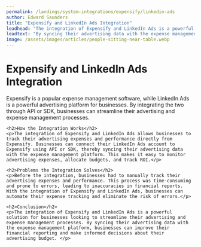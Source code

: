 ```yaml
---
permalink: /landings/system-integrations/expensify/linkedin-ads
author: Edward Saunders
title: "Expensify and LinkedIn Ads Integration"
leadhead: "The integration of Expensify and LinkedIn Ads is a powerful solution for businesses looking to streamline their advertising and expense management processes"
leadtext: "By syncing their advertising data with the expense management platform, businesses can improve their financial reporting and make informed decisions about their advertising budget."
image: /assets/images/articles/people-sitting-near-table.webp
---
```

<div class="arttext">	<h1>Expensify and LinkedIn Ads Integration</h1>
	<p>Expensify is a popular expense management software, while LinkedIn Ads is a powerful advertising platform for businesses. By integrating the two through API or SDK, businesses can streamline their advertising and expense management processes. </p>
	
	<h2>How the Integration Works</h2>
	<p>The integration of Expensify and LinkedIn Ads allows businesses to track their advertising expenses and performance directly from Expensify. Businesses can connect their LinkedIn Ads account to Expensify using API or SDK, thereby syncing their advertising data with the expense management platform. This makes it easy to monitor advertising expenses, allocate budgets, and track ROI.</p>
	
	<h2>Problems the Integration Solves</h2>
	<p>Before the integration, businesses had to manually track their advertising expenses and performance. This process was time-consuming and prone to errors, leading to inaccuracies in financial reports. With the integration of Expensify and LinkedIn Ads, businesses can automate their expense tracking and eliminate the risk of errors.</p>
	
	<h2>Conclusion</h2>
	<p>The integration of Expensify and LinkedIn Ads is a powerful solution for businesses looking to streamline their advertising and expense management processes. By syncing their advertising data with the expense management platform, businesses can improve their financial reporting and make informed decisions about their advertising budget. </p>
</div>